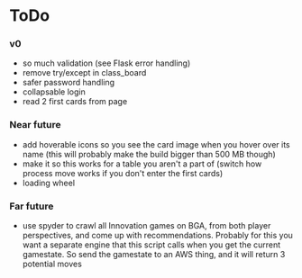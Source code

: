 # ToDo

### v0
- so much validation (see Flask error handling)
- remove try/except in class_board
- safer password handling
- collapsable login
- read 2 first cards from page

### Near future
- add hoverable icons so you see the card image when you hover over its name (this will probably make the build bigger than 500 MB though)
- make it so this works for a table you aren't a part of (switch how process move works if you don't enter the first cards)
- loading wheel

### Far future
- use spyder to crawl all Innovation games on BGA, from both player perspectives, and come up with recommendations. Probably for this you want a separate engine that this script calls when you get the current gamestate. So send the gamestate to an AWS thing, and it will return 3 potential moves

